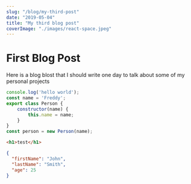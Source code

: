```yaml
---
slug: "/blog/my-third-post"
date: "2019-05-04"
title: "My third blog post"
coverImage: "./images/react-space.jpeg"
---
```


# First Blog Post

Here is a blog blost that I should write one day to talk about some of my personal projects

```javascript
console.log('hello world');
const name = 'Freddy';
export class Person {
	constructor(name) {
		this.name = name;
	}
}
const person = new Person(name);
```

```html
<h1>test</h1>
```

```json
{
  "firstName": "John",
  "lastName": "Smith",
  "age": 25
}
```